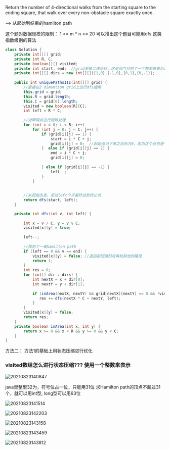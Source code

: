 Return the number of 4-directional walks from the starting square to the ending square, that walk over every non-obstacle square exactly once.


==> 从起始到结束的hamilton path


这个题对数据规模的限制： 1 <= m * n <= 20 可以推出这个题目可能用dfs 这类指数级别的算法




```java
class Solution {
    private int[][] grid;
    private int R, C;
    private boolean[][] visited;
    private int start, end;  //grid里是二维坐标，这里我门只用了一个整型去表示起始点，需要把二维化而为一维坐标
    private int[][] dirs = new int[][]{{1,0},{-1,0},{0,1},{0,-1}};
    
    public int uniquePathsIII(int[][] grid) {
        //直接在2 dimention grid上进行dfs搜索
        this.grid = grid;
        this.R = grid.length;
        this.C = grid[0].length;
        visited = new boolean[R][C];
        int left = R * C;
        
        //对障碍点进行特殊处理
        for (int i = 0; i < R; i++) 
            for (int j = 0; j < C; j++) {
                if (grid[i][j] == 1) {
                    start = i * C + j;
                    grid[i][j] = 0;  //起始点记下来之后标为0，因为这个点也是一个可以通过的点
                }  else if (grid[i][j] == 2) {
                    end = i * C + j;
                    grid[i][j] = 0;
                
                } else if (grid[i][j] == -1) {
                    left--;
                }
            }
        
     
        //从起始出发，走过left个点最终达到终止点
        return dfs(start, left);
    }

    private int dfs(int v, int left) {
        
        int x = v / C, y = v % C;
        visited[x][y] = true;
        
        left--;
        
        //找到了一条hamilton path
        if (left == 0 && v == end) {
            visited[x][y] = false; //返回前回溯然后再找其他的路径
            return 1;
        } 
        int res = 0;
        for (int[] dir : dirs) {
            int nextX = x + dir[0];
            int nextY = y + dir[1];
            
            if (inArea(nextX, nextY) && grid[nextX][nextY] == 0 && !visited[nextX][nextY]) {
               res += dfs(nextX * C + nextY, left);
            }
        }
        visited[x][y] = false;
        return res;
    }
    private boolean inArea(int x, int y) {
        return x >= 0 && x < R && y >= 0 && y < C;
    }
}
```



方法二： 方法1的基础上用状态压缩进行优化

### visited数组怎么进行状态压缩???  使用一个整数来表示


![20210823140847](https://i.loli.net/2021/08/24/6JceIx3kDdErf9V.png)

java里整型32为，符号位占一位，只能用31位
求Hamilton path的顶点不超过31个，就可以用int型, long型可以用63位



![20210823141514](https://i.loli.net/2021/08/24/W2IvQ7NzSMouY6D.png)


![20210823142203](https://i.loli.net/2021/08/24/JghQG5PpmvbYWle.png)

![20210823143158](https://i.loli.net/2021/08/24/D8ZYPwT2QcsljxS.png)

![20210823143459](https://i.loli.net/2021/08/24/kX2roBwHbKZigzN.png)

![20210823143812](https://i.loli.net/2021/08/24/M4qAC2oDjJn3rWd.png)